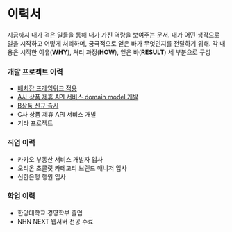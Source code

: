 # 이력서
지금까지 내가 겪은 일들을 통해 내가 가진 역량을 보여주는 문서.
내가 어떤 생각으로 일을 시작하고 어떻게 처리하며, 궁극적으로 얻은 바가 무엇인지를 전달하기 위해.
각 내용은 시작한 이유(**WHY**), 처리 과정(**HOW**), 얻은 바(**RESULT**) 세 부분으로 구성

### 개발 프로젝트 이력
- [배치잡 프레임워크 적용](https://github.com/unitimes/resume/blob/master/develop-project/spring-batch-framework.md)
- [A사 상품 제휴 API 서비스 domain model 개발](https://github.com/unitimes/resume/blob/master/develop-project/domain-model-for-api-a.md)
- [B상품 신규 출시](https://github.com/unitimes/resume/blob/master/develop-project/launching-product-b.md)
- C사 상품 제휴 API 서비스 개발
- 기타 프로젝트
### 직업 이력
- 카카오 부동산 서비스 개발자 입사
- 오리온 초콜릿 카테고리 브랜드 매니저 입사
- 신한은행 행원 입사
### 학업 이력
- 한양대학교 경영학부 졸업
- NHN NEXT 웹서버 전공 수료
